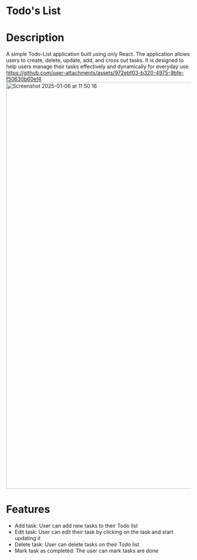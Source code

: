 # Todo's List
# Description
A simple Todo-List application built using only React. The application allows users to create, delete, update, add, and cross out tasks. It is designed to help users manage their tasks effectively and dynamically for everyday use. 
https://github.com/user-attachments/assets/972ebf03-b320-4975-9bfe-f50630b60ef4
<img width="1106" alt="Screenshot 2025-01-06 at 11 50 16" src="https://github.com/user-attachments/assets/898f729c-4dc8-49a2-9f06-1f9476ab1773" />
# Features 
* Add task: User can add new tasks to their Todo list
* Edit task: User can edit their task by clicking on the task and start updating it
* Delete task: User can delete tasks on their Todo list
* Mark task as completed: The user can mark tasks are done

